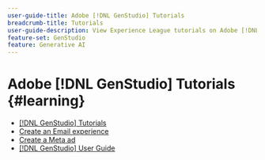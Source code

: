 ```yaml
---
user-guide-title: Adobe [!DNL GenStudio] Tutorials
breadcrumb-title: Tutorials
user-guide-description: View Experience League tutorials on Adobe [!DNL GenStudio], an end-to-end solution to accelerate and simplify your content supply chain with generative AI and intelligent automation.
feature-set: GenStudio
feature: Generative AI
---
```


# Adobe [!DNL GenStudio] Tutorials {#learning}

+ [[!DNL GenStudio] Tutorials](tutorials.md)
+ [Create an Email experience](create-email-experience.md)
+ [Create a Meta ad](create-meta-ad.md)
+ [[!DNL GenStudio] User Guide](https://experienceleague.adobe.com/docs/genstudio/user-guide/home.html)
